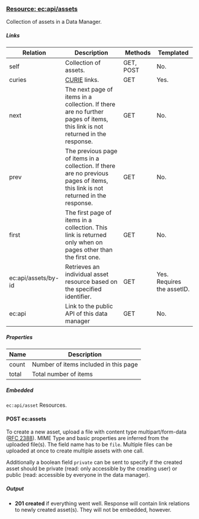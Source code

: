 ### [Resource: ec:api/assets](id:api/assets)
Collection of assets in a Data Manager.

##### Links
| Relation     | Description     | Methods     | Templated     |
|--------------|-----------------|-------------|---------------|
|self          |Collection of assets.|GET, POST|No.          |
|curies        |[CURIE](http://www.w3.org/TR/curie/) links. | GET | Yes.|
|next          |The next page of items in a collection. If there are no further pages of items, this link is not returned in the response.|GET|No.|
|prev          |The previous page of items in a collection. If there are no previous pages of items, this link is not returned in the response.|GET|No.|
|first|The first page of items in a collection. This link is returned only when on pages other than the first one.|GET|No.
|ec:api/assets/by-id |Retrieves an individual asset resource based on the specified identifier. |GET|Yes. Requires the assetID.
|ec:api			| Link to the public API of this data manager| GET | No. |


##### Properties
| Name         | Description     |
|--------------|-----------------|
|count         |Number of items included in this page|
|total         |Total number of items |

##### Embedded
`ec:api/asset` Resources.

#### POST ec:assets
To create a new asset, upload a file with content type multipart/form-data ([RFC 2388](http://tools.ietf.org/html/rfc2388)). MIME Type and basic properties are inferred from the uploaded file(s). The field name has to be `file`. 
Multiple files can be uploaded at once to create multiple assets with one call.

Additionally a boolean field `private` can be sent to specify if the created asset should be private (read: only accessible by the creating user) or public (read: accessible by everyone in the data manager).

##### Output

* **201 created** if everything went well. Response will contain link relations to newly created asset(s). They will not be embedded, however.